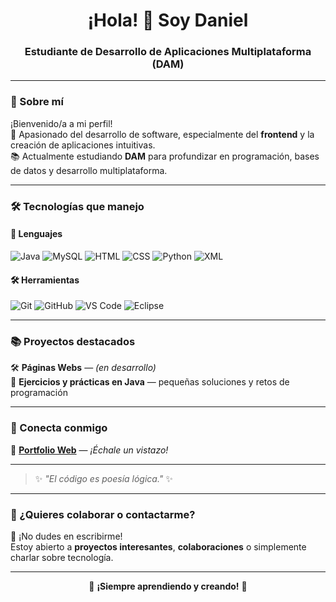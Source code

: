<h1 align="center">¡Hola! 👋 Soy Daniel</h1>
<h3 align="center">Estudiante de Desarrollo de Aplicaciones Multiplataforma (DAM)</h3>

---

### 🌟 Sobre mí
¡Bienvenido/a a mi perfil!  
🎯 Apasionado del desarrollo de software, especialmente del **frontend** y la creación de aplicaciones intuitivas.  
📚 Actualmente estudiando **DAM** para profundizar en programación, bases de datos y desarrollo multiplataforma.

---

### 🛠️ Tecnologías que manejo

#### 🧠 Lenguajes
![Java](https://img.shields.io/badge/Java-007396?style=for-the-badge&logo=java&logoColor=white)
![MySQL](https://img.shields.io/badge/MySQL-005C84?style=for-the-badge&logo=mysql&logoColor=white)
![HTML](https://img.shields.io/badge/HTML5-E34F26?style=for-the-badge&logo=html5&logoColor=white)
![CSS](https://img.shields.io/badge/CSS3-1572B6?style=for-the-badge&logo=css3&logoColor=white)
![Python](https://img.shields.io/badge/Python-3776AB?style=for-the-badge&logo=python&logoColor=white)
![XML](https://img.shields.io/badge/XML-000000?style=for-the-badge&logo=xml&logoColor=white)

#### 🛠️ Herramientas
![Git](https://img.shields.io/badge/Git-F05032?style=for-the-badge&logo=git&logoColor=white)
![GitHub](https://img.shields.io/badge/GitHub-181717?style=for-the-badge&logo=github&logoColor=white)
![VS Code](https://img.shields.io/badge/VS--Code-007ACC?style=for-the-badge&logo=visual-studio-code&logoColor=white)
![Eclipse](https://img.shields.io/badge/Eclipse-2C2255?style=for-the-badge&logo=eclipse&logoColor=white)

---

### 📚 Proyectos destacados
 
🛠️ **Páginas Webs** — *(en desarrollo)*  
📂 **Ejercicios y prácticas en Java** — pequeñas soluciones y retos de programación

---

### 🔗 Conecta conmigo

🚀 <a href="https://danii-rc-github-io.vercel.app" target="_blank" rel="noopener noreferrer"><strong>Portfolio Web</strong></a> — <em>¡Échale un vistazo!</em>

---

> ✨ *"El código es poesía lógica."* ✨

---

### 📌 ¿Quieres colaborar o contactarme?

💬 ¡No dudes en escribirme!  
Estoy abierto a **proyectos interesantes**, **colaboraciones** o simplemente charlar sobre tecnología.

---

<p align="center">
  🚀 <strong>¡Siempre aprendiendo y creando!</strong> 🚀
</p>
